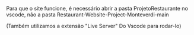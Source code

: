 Para que o site funcione, é necessário abrir a pasta ProjetoRestaurante no vscode, não a pasta Restaurant-Website-Project-Monteverdi-main

(Também utilizamos a extensão "Live Server" Do Vscode para rodar-lo)
